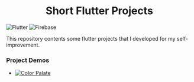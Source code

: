 <h1 align="center" id="title">Short Flutter Projects</h1>

![Flutter](https://img.shields.io/badge/Flutter-%2302569B.svg?style=for-the-badge&logo=Flutter&logoColor=white) ![Firebase](https://img.shields.io/badge/Firebase-039BE5?style=for-the-badge&logo=Firebase&logoColor=white)


<p id="description">This repository contents some flutter projects that I developed for my self-improvement.</p>

### Project Demos
- [![Color Palate](https://img.youtube.com/vi/nTQUwghvy5Q/default.jpg)](https://youtube.com/shorts/sfi6_SzpOOU?feature=share)
  
